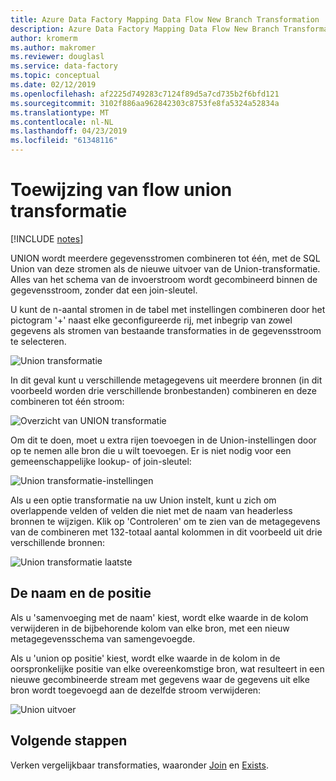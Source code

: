 ```yaml
---
title: Azure Data Factory Mapping Data Flow New Branch Transformation
description: Azure Data Factory Mapping Data Flow New Branch Transformation
author: kromerm
ms.author: makromer
ms.reviewer: douglasl
ms.service: data-factory
ms.topic: conceptual
ms.date: 02/12/2019
ms.openlocfilehash: af2225d749283c7124f89d5a7cd735b2f6bfd121
ms.sourcegitcommit: 3102f886aa962842303c8753fe8fa5324a52834a
ms.translationtype: MT
ms.contentlocale: nl-NL
ms.lasthandoff: 04/23/2019
ms.locfileid: "61348116"
---
```

# <a name="mapping-data-flow-union-transformation"></a>Toewijzing van flow union transformatie

[!INCLUDE [notes](../../includes/data-factory-data-flow-preview.md)]

UNION wordt meerdere gegevensstromen combineren tot één, met de SQL Union van deze stromen als de nieuwe uitvoer van de Union-transformatie. Alles van het schema van de invoerstroom wordt gecombineerd binnen de gegevensstroom, zonder dat een join-sleutel.

U kunt de n-aantal stromen in de tabel met instellingen combineren door het pictogram '+' naast elke geconfigureerde rij, met inbegrip van zowel gegevens als stromen van bestaande transformaties in de gegevensstroom te selecteren.

![Union transformatie](media/data-flow/union.png "Union")

In dit geval kunt u verschillende metagegevens uit meerdere bronnen (in dit voorbeeld worden drie verschillende bronbestanden) combineren en deze combineren tot één stroom:

![Overzicht van UNION transformatie](media/data-flow/union111.png "Union 1")

Om dit te doen, moet u extra rijen toevoegen in de Union-instellingen door op te nemen alle bron die u wilt toevoegen. Er is niet nodig voor een gemeenschappelijke lookup- of join-sleutel:

![Union transformatie-instellingen](media/data-flow/unionsettings.png "Union-instellingen")

Als u een optie transformatie na uw Union instelt, kunt u zich om overlappende velden of velden die niet met de naam van headerless bronnen te wijzigen. Klik op 'Controleren' om te zien van de metagegevens van de combineren met 132-totaal aantal kolommen in dit voorbeeld uit drie verschillende bronnen:

![Union transformatie laatste](media/data-flow/union333.png "Union 3")

## <a name="name-and-position"></a>De naam en de positie

Als u 'samenvoeging met de naam' kiest, wordt elke waarde in de kolom verwijderen in de bijbehorende kolom van elke bron, met een nieuw metagegevensschema van samengevoegde.

Als u 'union op positie' kiest, wordt elke waarde in de kolom in de oorspronkelijke positie van elke overeenkomstige bron, wat resulteert in een nieuwe gecombineerde stream met gegevens waar de gegevens uit elke bron wordt toegevoegd aan de dezelfde stroom verwijderen:

![Union uitvoer](media/data-flow/unionoutput.png "Union uitvoer")

## <a name="next-steps"></a>Volgende stappen

Verken vergelijkbaar transformaties, waaronder [Join](data-flow-join.md) en [Exists](data-flow-exists.md).
